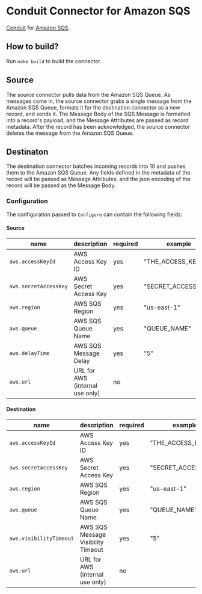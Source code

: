 # Conduit Connector for Amazon SQS

[Conduit](https://conduit.io) for [Amazon SQS](https://docs.aws.amazon.com/AWSSimpleQueueService/latest/SQSDeveloperGuide/welcome.html).

## How to build?

Run `make build` to build the connector.

## Source

The source connector pulls data from the Amazon SQS Queue. As messages come in, the source connector grabs a single message from the Amazon SQS Queue, formats it for the destination connector as a new record, and sends it. The Message Body of the SQS Message is formatted into a record's payload, and the Message Attributes are passed as record metadata. After the record has been acknowledged, the source connector deletes the message from the Amazon SQS Queue.

## Destinaton

The destination connector batches incoming records into 10 and pushes them to the Amazon SQS Queue. Any fields defined in the metadata of the record will be passed as Message Attributes, and the json encoding of the record will be passed as the Message Body.

### Configuration

The configuration passed to `Configure` can contain the following fields:

#### Source

| name                  | description                     | required | example             |
| --------------------- | ------------------------------- | -------- | ------------------- |
| `aws.accessKeyId`     | AWS Access Key ID               | yes      | "THE_ACCESS_KEY_ID" |
| `aws.secretAccessKey` | AWS Secret Access Key           | yes      | "SECRET_ACCESS_KEY" |
| `aws.region`          | AWS SQS Region                  | yes      | "us-east-1"         |
| `aws.queue`           | AWS SQS Queue Name              | yes      | "QUEUE_NAME"        |
| `aws.delayTime`       | AWS SQS Message Delay           | yes      | "5"                 |
| `aws.url`             | URL for AWS (internal use only) | no       |                     |

#### Destination

| name                    | description                        | required | example             |
| ----------------------- | ---------------------------------- | -------- | ------------------- |
| `aws.accessKeyId`       | AWS Access Key ID                  | yes      | "THE_ACCESS_KEY_ID" |
| `aws.secretAccessKey`   | AWS Secret Access Key              | yes      | "SECRET_ACCESS_KEY" |
| `aws.region`            | AWS SQS Region                     | yes      | "us-east-1"         |
| `aws.queue`             | AWS SQS Queue Name                 | yes      | "QUEUE_NAME"        |
| `aws.visibilityTimeout` | AWS SQS Message Visibility Timeout | yes      | "5"                 |
| `aws.url`               | URL for AWS (internal use only)    | no       |                     |
